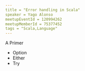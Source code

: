```yaml
---
title = "Error handling in Scala"
speaker = Yago Alonso
meetupEventId = 120994262
meetupMemberId = 75377452
tags = "Scala,Language"
---
```

A Primer

* Option
* Either
* Try